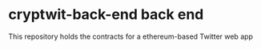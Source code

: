 # cryptwit-back-end back end
This repository holds the contracts for a ethereum-based Twitter web app
